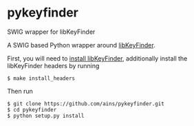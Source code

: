 # pykeyfinder
SWIG wrapper for libKeyFinder

A SWIG based Python wrapper around [libKeyFinder](https://github.com/ibsh/libKeyFinder).

First, you will need to [install libKeyFinder](https://github.com/ibsh/libKeyFinder#installation), additionally install the libKeyFinder headers by running
```
$ make install_headers
```

Then run
```
$ git clone https://github.com/ains/pykeyfinder.git
$ cd pykeyfinder
$ python setup.py install
```
